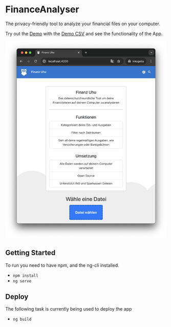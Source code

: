 # FinanceAnalyser

The privacy-friendly tool to analyze your financial files on your computer.

Try out the [Demo](https://finanz-uhu.xremix.de/) with the [Demo CSV](https://github.com/xremix/FinanceAnalyser/demo.csv) and see the functionality of the App.

![Screenshot](./Screenshot.png)

## Getting Started

To run you need to have npm, and the ng-cli installed.

- `npm install`
- `ng serve`

## Deploy

The following task is currently being used to deploy the app

- `ng build`
